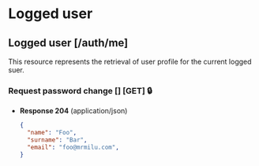 # Logged user

## Logged user [/auth/me]

This resource represents the retrieval of user profile for the current logged suer.

### Request password change [] [GET] 🔒

+ **Response 204** (application/json)
  ```json
  {
    "name": "Foo",
    "surname": "Bar",
    "email": "foo@mrmilu.com",
  }
  ```
